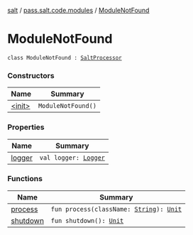 [salt](../../index.md) / [pass.salt.code.modules](../index.md) / [ModuleNotFound](./index.md)

# ModuleNotFound

`class ModuleNotFound : `[`SaltProcessor`](../-salt-processor/index.md)

### Constructors

| Name | Summary |
|---|---|
| [&lt;init&gt;](-init-.md) | `ModuleNotFound()` |

### Properties

| Name | Summary |
|---|---|
| [logger](logger.md) | `val logger: `[`Logger`](https://docs.oracle.com/javase/6/docs/api/java/util/logging/Logger.html) |

### Functions

| Name | Summary |
|---|---|
| [process](process.md) | `fun process(className: `[`String`](https://kotlinlang.org/api/latest/jvm/stdlib/kotlin/-string/index.html)`): `[`Unit`](https://kotlinlang.org/api/latest/jvm/stdlib/kotlin/-unit/index.html) |
| [shutdown](shutdown.md) | `fun shutdown(): `[`Unit`](https://kotlinlang.org/api/latest/jvm/stdlib/kotlin/-unit/index.html) |
